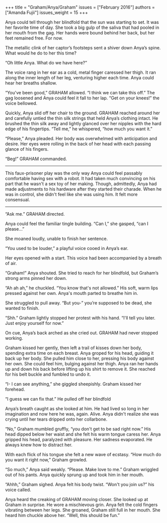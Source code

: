 +++
title = "Graham/Anya/Graham"
issues = ["February 2016"]
authors = ["Amanda Fujii"]
issues_weight = 15
+++

Anya could tell through her blindfold that the sun was starting to set. It was her favorite time of day. She took a big gulp of the saliva that had pooled in her mouth from the gag. Her hands were bound behind her back, but her feet remained free. For now.

The metallic clink of her captor’s footsteps sent a shiver down Anya’s spine. What would he do to her this time?

“Oh little Anya. What do we have here?”

The voice rang in her ear as a cold, metal finger caressed her thigh. It ran along the inner length of her leg, venturing higher each time. Anya could hear her breaths shallow.

“You've been good,” GRAHAM allowed. “I think we can take this off.” The gag loosened and Anya could feel it fall to her lap. “Get on your knees!” the voice bellowed.

Quickly, Anya slid off her chair to the ground. GRAHAM reached around her and carefully untied the thin silk strings that held Anya’s clothing intact. He brushed the thin silk away and lightly glanced over her nipples with the hard edge of his fingertips. “Tell me,” he whispered, “how much you want it.”

“Please,” Anya pleaded. Her body was overwhelmed with anticipation and desire. Her eyes were rolling in the back of her head with each passing glance of his fingers.

“Beg!” GRAHAM commanded.

---

This faux-prisoner play was the only way Anya could feel passably comfortable having sex with a robot. It had taken much convincing on his part that he wasn't a sex toy of her making. Though, admittedly, Anya had made adjustments to his hardware after they started their charade. When he was in control, she didn't feel like she was using him. It felt more consensual.

---

“Ask me.” GRAHAM directed.

Anya could feel the familiar tingle building. “Can I,” she gasped, “can I please…”

She moaned loudly, unable to finish her sentence.

“You used to be louder,” a playful voice cooed in Anya’s ear.

Her eyes opened with a start. This voice had been accompanied by a breath of air.

“Graham!” Anya shouted. She tried to reach for her blindfold, but Graham’s strong arms pinned her down.

“Ah ah ah,” he chuckled. “You know that's not allowed.” His soft, warm lips pressed against her own. Anya's mouth parted to breathe him in.

She struggled to pull away. “But you-” you’re supposed to be dead, she wanted to finish.

“Shh.” Graham lightly stopped her protest with his hand. “I'll tell you later. Just enjoy yourself for now.”

On cue, Anya’s back arched as she cried out. GRAHAM had never stopped working.

Graham kissed her gently, then left a trail of kisses down her body, spending extra time on each breast. Anya groped for his head, guiding it back up her body. She pulled him close to her, pressing his body against her own. She could feel him, bulging against her thigh. Anya ran her hands up and down his back before lifting up his shirt to remove it. She reached for his belt buckle and fumbled to undo it.

“I- I can see anything,” she giggled sheepishly. Graham kissed her forehead.

“I guess we can fix that.” He pulled off her blindfold

Anya’s breath caught as she looked at him. He had lived so long in her imagination and now here he was, again. Alive. Anya didn't realize she was crying until her tears dripped onto her collarbone.

“No,” Graham mumbled gruffly, “you don't get to be sad right now.” His head dipped below her waist and she felt his warm tongue caress her. Anya gripped his head, paralyzed with pleasure. Her sadness evaporated. He always knew how to distract her.

With each flick of his tongue she felt a new wave of ecstasy. “How much do you want it right now,” Graham growled.

“So much,” Anya said weakly. “Please. Make love to me.” Graham wriggled out of his pants. Anya quickly sprung up and took him in her mouth.

“Ahhh,” Graham sighed. Anya felt his body twist. “Won't you join us?” his voice called.

Anya heard the creaking of GRAHAM moving closer. She looked up at Graham in surprise. He wore a mischievous grin. Anya felt the cold fingers vibrating between her legs. She groaned, Graham still full in her mouth. She heard him chuckle above her. “Well, this should be fun.”
